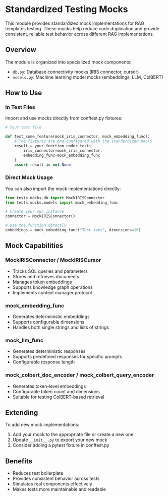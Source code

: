 # Standardized Testing Mocks

This module provides standardized mock implementations for RAG templates testing. These mocks help reduce code duplication and provide consistent, reliable test behavior across different RAG implementations.

## Overview

The module is organized into specialized mock components:

- `db.py`: Database connectivity mocks (IRIS connector, cursor)
- `models.py`: Machine learning model mocks (embeddings, LLM, ColBERT)

## How to Use

### In Test Files

Import and use mocks directly from conftest.py fixtures:

```python
# Your test file

def test_some_feature(mock_iris_connector, mock_embedding_func):
    # The fixtures are pre-configured with the standardized mocks
    result = your_function_under_test(
        iris_connector=mock_iris_connector,
        embedding_func=mock_embedding_func
    )
    assert result is not None
```

### Direct Mock Usage

You can also import the mock implementations directly:

```python
from tests.mocks.db import MockIRISConnector
from tests.mocks.models import mock_embedding_func

# Create your own instance
connector = MockIRISConnector()

# Use the function directly
embeddings = mock_embedding_func("Test text", dimensions=10)
```

## Mock Capabilities

### MockIRISConnector / MockIRISCursor

- Tracks SQL queries and parameters
- Stores and retrieves documents
- Manages token embeddings
- Supports knowledge graph operations
- Implements context manager protocol

### mock_embedding_func

- Generates deterministic embeddings
- Supports configurable dimensions
- Handles both single strings and lists of strings

### mock_llm_func

- Generates deterministic responses
- Supports predefined responses for specific prompts
- Configurable response length

### mock_colbert_doc_encoder / mock_colbert_query_encoder

- Generates token-level embeddings
- Configurable token count and dimensions
- Suitable for testing ColBERT-based retrieval

## Extending

To add new mock implementations:

1. Add your mock to the appropriate file or create a new one
2. Update `__init__.py` to export your new mock
3. Consider adding a pytest fixture in conftest.py

## Benefits

- Reduces test boilerplate
- Provides consistent behavior across tests
- Simulates real components effectively
- Makes tests more maintainable and readable
